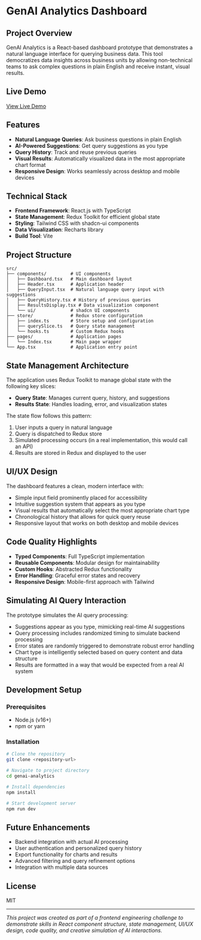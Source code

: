 
# GenAI Analytics Dashboard

## Project Overview

GenAI Analytics is a React-based dashboard prototype that demonstrates a natural language interface for querying business data. This tool democratizes data insights across business units by allowing non-technical teams to ask complex questions in plain English and receive instant, visual results.

## Live Demo

[View Live Demo](https://lovable.dev/projects/f98712c3-337a-4f03-a129-c9c069a91619)

## Features

- **Natural Language Queries**: Ask business questions in plain English
- **AI-Powered Suggestions**: Get query suggestions as you type
- **Query History**: Track and reuse previous queries
- **Visual Results**: Automatically visualized data in the most appropriate chart format
- **Responsive Design**: Works seamlessly across desktop and mobile devices

## Technical Stack

- **Frontend Framework**: React.js with TypeScript
- **State Management**: Redux Toolkit for efficient global state
- **Styling**: Tailwind CSS with shadcn-ui components
- **Data Visualization**: Recharts library
- **Build Tool**: Vite

## Project Structure

```
src/
├── components/         # UI components
│   ├── Dashboard.tsx   # Main dashboard layout
│   ├── Header.tsx      # Application header
│   ├── QueryInput.tsx  # Natural language query input with suggestions
│   ├── QueryHistory.tsx # History of previous queries
│   ├── ResultsDisplay.tsx # Data visualization component
│   └── ui/             # shadcn UI components
├── store/              # Redux store configuration
│   ├── index.ts        # Store setup and configuration
│   ├── querySlice.ts   # Query state management
│   └── hooks.ts        # Custom Redux hooks
├── pages/              # Application pages
│   └── Index.tsx       # Main page wrapper
└── App.tsx             # Application entry point
```

## State Management Architecture

The application uses Redux Toolkit to manage global state with the following key slices:

- **Query State**: Manages current query, history, and suggestions
- **Results State**: Handles loading, error, and visualization states

The state flow follows this pattern:
1. User inputs a query in natural language
2. Query is dispatched to Redux store
3. Simulated processing occurs (in a real implementation, this would call an API)
4. Results are stored in Redux and displayed to the user

## UI/UX Design

The dashboard features a clean, modern interface with:

- Simple input field prominently placed for accessibility
- Intuitive suggestion system that appears as you type
- Visual results that automatically select the most appropriate chart type
- Chronological history that allows for quick query reuse
- Responsive layout that works on both desktop and mobile devices

## Code Quality Highlights

- **Typed Components**: Full TypeScript implementation
- **Reusable Components**: Modular design for maintainability
- **Custom Hooks**: Abstracted Redux functionality
- **Error Handling**: Graceful error states and recovery
- **Responsive Design**: Mobile-first approach with Tailwind

## Simulating AI Query Interaction

The prototype simulates the AI query processing:

- Suggestions appear as you type, mimicking real-time AI suggestions
- Query processing includes randomized timing to simulate backend processing
- Error states are randomly triggered to demonstrate robust error handling
- Chart type is intelligently selected based on query content and data structure
- Results are formatted in a way that would be expected from a real AI system

## Development Setup

### Prerequisites

- Node.js (v16+)
- npm or yarn

### Installation

```bash
# Clone the repository
git clone <repository-url>

# Navigate to project directory
cd genai-analytics

# Install dependencies
npm install

# Start development server
npm run dev
```

## Future Enhancements

- Backend integration with actual AI processing
- User authentication and personalized query history
- Export functionality for charts and results
- Advanced filtering and query refinement options
- Integration with multiple data sources

## License

MIT

---

*This project was created as part of a frontend engineering challenge to demonstrate skills in React component structure, state management, UI/UX design, code quality, and creative simulation of AI interactions.*
